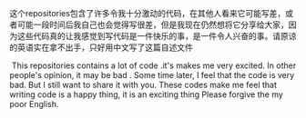​	这个repositories包含了许多令我十分激动的代码，在其他人看来它可能写差，或者可能一段时间后我自己也会觉得写很差，但是我现在仍然想将它分享给大家，因为这些代码真的让我感觉到写代码是一件快乐的事，是一件令人兴奋的事。请原谅的英语实在拿不出手，只好用中文写了这篇自述文件

​	This repositories contains a lot of code .it's makes me very excited. In other people's opinion, it may be bad . Some time later, I feel that the code is very bad. But I still want to share it with you. These codes make me feel that writing code is a happy thing, it is an exciting thing Please forgive the my poor English.